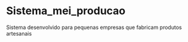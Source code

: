 # Sistema_mei_producao
Sistema desenvolvido para pequenas empresas que fabricam produtos artesanais
